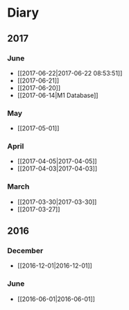 # Diary

## 2017

### June
  * [[2017-06-22|2017-06-22 08:53:51]]
  * [[2017-06-21]]
  * [[2017-06-20]]
  * [[2017-06-14|M1 Database]]

### May
  * [[2017-05-01]]

### April
  * [[2017-04-05|2017-04-05]]
  * [[2017-04-03|2017-04-03]]

### March
  * [[2017-03-30|2017-03-30]]
  * [[2017-03-27]]

## 2016

### December
  * [[2016-12-01|2016-12-01]]

### June
  * [[2016-06-01|2016-06-01]]

